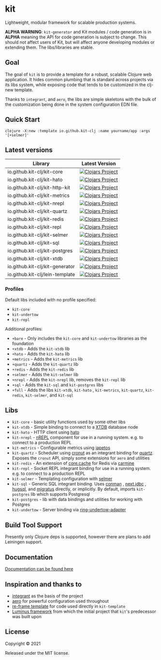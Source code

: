 # kit

Lightweight, modular framework for scalable production
systems.

**ALPHA WARNING**: `kit-generator` and Kit modules / code
generation is in **ALPHA** meaning the API for code
generation is subject to change. This should not affect
users of Kit, but will affect anyone developing modules or
extending them. The libs/libraries are stable.

## Goal

The goal of `kit` is to provide a template for a robust,
scalable Clojure web application. It hides common plumbing
that is standard across projects via its libs system, while
exposing code that tends to be customized in the clj-new
template.

Thanks to `integrant`, and `aero`, the libs are simple
skeletons with the bulk of the customization being done in
the system configuration EDN file.

## Quick Start

`clojure -X:new :template io.github.kit-clj :name yourname/app :args '[+selmer]'`

## Latest versions

| Library                         | Latest Version                                                                                                                                  |
|---------------------------------|-------------------------------------------------------------------------------------------------------------------------------------------------|
| io.github.kit-clj/kit-core      | [![Clojars Project](https://img.shields.io/clojars/v/io.github.kit-clj/kit-core.svg)](https://clojars.org/io.github.kit-clj/kit-core)           |
| io.github.kit-clj/kit-hato      | [![Clojars Project](https://img.shields.io/clojars/v/io.github.kit-clj/kit-hato.svg)](https://clojars.org/io.github.kit-clj/kit-hato)           |
| io.github.kit-clj/kit-http-kit  | [![Clojars Project](https://img.shields.io/clojars/v/io.github.kit-clj/kit-http-kit.svg)](https://clojars.org/io.github.kit-clj/kit-http-kit)       |
| io.github.kit-clj/kit-metrics   | [![Clojars Project](https://img.shields.io/clojars/v/io.github.kit-clj/kit-metrics.svg)](https://clojars.org/io.github.kit-clj/kit-metrics)        |
| io.github.kit-clj/kit-nrepl     | [![Clojars Project](https://img.shields.io/clojars/v/io.github.kit-clj/kit-nrepl.svg)](https://clojars.org/io.github.kit-clj/kit-nrepl)          |
| io.github.kit-clj/kit-quartz    | [![Clojars Project](https://img.shields.io/clojars/v/io.github.kit-clj/kit-quartz.svg)](https://clojars.org/io.github.kit-clj/kit-quartz)         |
| io.github.kit-clj/kit-redis     | [![Clojars Project](https://img.shields.io/clojars/v/io.github.kit-clj/kit-redis.svg)](https://clojars.org/io.github.kit-clj/kit-redis)          |
| io.github.kit-clj/kit-repl      | [![Clojars Project](https://img.shields.io/clojars/v/io.github.kit-clj/kit-repl.svg)](https://clojars.org/io.github.kit-clj/kit-repl)           |
| io.github.kit-clj/kit-selmer    | [![Clojars Project](https://img.shields.io/clojars/v/io.github.kit-clj/kit-selmer.svg)](https://clojars.org/io.github.kit-clj/kit-selmer)         |
| io.github.kit-clj/kit-sql       | [![Clojars Project](https://img.shields.io/clojars/v/io.github.kit-clj/kit-sql.svg)](https://clojars.org/io.github.kit-clj/kit-sql)            |
| io.github.kit-clj/kit-postgres  | [![Clojars Project](https://img.shields.io/clojars/v/io.github.kit-clj/kit-postgres.svg)](https://clojars.org/io.github.kit-clj/kit-postgres)       |
| io.github.kit-clj/kit-xtdb      | [![Clojars Project](https://img.shields.io/clojars/v/io.github.kit-clj/kit-xtdb.svg)](https://clojars.org/io.github.kit-clj/kit-xtdb)           |
| io.github.kit-clj/kit-generator | [![Clojars Project](https://img.shields.io/clojars/v/io.github.kit-clj/kit-generator.svg)](https://clojars.org/io.github.kit-clj/kit-generator)      |
| io.github.kit-clj/lein-template | [![Clojars Project](https://img.shields.io/clojars/v/io.github.kit-clj/lein-template.svg)](https://clojars.org/io.github.kit-clj/lein-template)      |

### Profiles

Default libs included with no profile specified:

- `kit-core`
- `kit-undertow`
- `kit-repl`

Additional profiles:

- `+bare` - Only includes the `kit-core` and `kit-undertow`
  libraries as the foundation
- `+xtdb` - Adds the `kit-xtdb` lib
- `+hato` - Adds the `kit-hato` lib
- `+metrics` - Adds the `kit-metrics` lib
- `+quartz` - Adds the `kit-quartz` lib
- `+redis` - Adds the `kit-redis` lib
- `+selmer` - Adds the `kit-selmer` lib
- `+nrepl` - Adds the `kit-nrepl` lib, removes the `kit-repl` lib
- `+sql` - Adds the `kit-sql` and `kit-postgres` libs
- `+full` - Adds the libs `kit-xtdb`, `kit-hato`
  , `kit-metrics`, `kit-quartz`, `kit-redis`, `kit-selmer`,
  and `kit-sql`

## Libs

- `kit-core` - basic utility functions used by some other
  libs
- `kit-xtdb` - Simple binding to connect to
  a [XTDB](https://xtdb.com/) database node
- `kit-hato` - HTTP client
  using [hato](https://github.com/gnarroway/hato)
- `kit-nrepl` - [nREPL](https://github.com/nrepl/nrepl) component
  for use in a running system. e.g. to connect to a production REPL
- `kit-metrics` - Configurable metrics
  using [iapetos](https://github.com/clj-commons/iapetos)
- `kit-quartz` - Scheduler
  using [cronut](https://github.com/troy-west/cronut) as an
  integrant binding
  for [quartz](http://www.quartz-scheduler.org/). Exposes
  the `cronut` API, simply some extensions for `aero` and
  utilities
- `kit-redis` - An extension
  of [core.cache](https://github.com/clojure/core.cache) for
  Redis
  via [carmine](https://github.com/ptaoussanis/carmine)
- `kit-repl` - Socket REPL integrant binding for use in a running 
  system. e.g. to connect to a production REPL
- `kit-selmer` - Templating configuration
  with [selmer](https://github.com/yogthos/Selmer)
- `kit-sql` - Generic SQL integrant binding.
  Uses [conman](https://github.com/luminus-framework/conman)
  , [next.jdbc](https://github.com/seancorfield/next-jdbc)
  , [hugsql](https://www.hugsql.org/),
  and [migratus](https://github.com/yogthos/migratus)
  directly, or implicitly. By default,
  imports `kit-postgres` lib which supports Postgresql
- `kit-postgres` - lib with data bindings and utilities for
  working with Postgres
- `kit-undertow` - Server binding
  via [ring-undertow-adapter](https://github.com/luminus-framework/ring-undertow-adapter)

## Build Tool Support

Presently only Clojure deps is supported, however there are
plans to add Leiningen support.

## Documentation

[Documentation can be found here](https://kit-clj.github.io)

## Inspiration and thanks to

- [integrant](https://github.com/weavejester/integrant) as
  the basis of the project
- [aero](https://github.com/juxt/aero) for powerful
  configuration used throughout
- [re-frame template](https://github.com/day8/re-frame-template)
  for code used directly in `kit-template`
- [Luminus framework](https://luminusweb.com/) from which
  the initial project that `kit`'s predecessor was built
  upon

## License

Copyright © 2021

Released under the MIT license.
